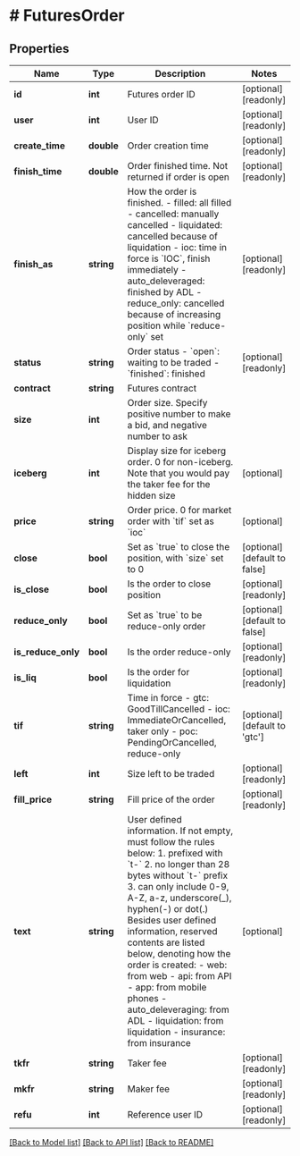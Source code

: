 # # FuturesOrder

## Properties

Name | Type | Description | Notes
------------ | ------------- | ------------- | -------------
**id** | **int** | Futures order ID | [optional] [readonly] 
**user** | **int** | User ID | [optional] [readonly] 
**create_time** | **double** | Order creation time | [optional] [readonly] 
**finish_time** | **double** | Order finished time. Not returned if order is open | [optional] [readonly] 
**finish_as** | **string** | How the order is finished.  - filled: all filled - cancelled: manually cancelled - liquidated: cancelled because of liquidation - ioc: time in force is &#x60;IOC&#x60;, finish immediately - auto_deleveraged: finished by ADL - reduce_only: cancelled because of increasing position while &#x60;reduce-only&#x60; set | [optional] [readonly] 
**status** | **string** | Order status  - &#x60;open&#x60;: waiting to be traded - &#x60;finished&#x60;: finished | [optional] [readonly] 
**contract** | **string** | Futures contract | 
**size** | **int** | Order size. Specify positive number to make a bid, and negative number to ask | 
**iceberg** | **int** | Display size for iceberg order. 0 for non-iceberg. Note that you would pay the taker fee for the hidden size | [optional] 
**price** | **string** | Order price. 0 for market order with &#x60;tif&#x60; set as &#x60;ioc&#x60; | [optional] 
**close** | **bool** | Set as &#x60;true&#x60; to close the position, with &#x60;size&#x60; set to 0 | [optional] [default to false]
**is_close** | **bool** | Is the order to close position | [optional] [readonly] 
**reduce_only** | **bool** | Set as &#x60;true&#x60; to be reduce-only order | [optional] [default to false]
**is_reduce_only** | **bool** | Is the order reduce-only | [optional] [readonly] 
**is_liq** | **bool** | Is the order for liquidation | [optional] [readonly] 
**tif** | **string** | Time in force  - gtc: GoodTillCancelled - ioc: ImmediateOrCancelled, taker only - poc: PendingOrCancelled, reduce-only | [optional] [default to 'gtc']
**left** | **int** | Size left to be traded | [optional] [readonly] 
**fill_price** | **string** | Fill price of the order | [optional] [readonly] 
**text** | **string** | User defined information. If not empty, must follow the rules below:  1. prefixed with &#x60;t-&#x60; 2. no longer than 28 bytes without &#x60;t-&#x60; prefix 3. can only include 0-9, A-Z, a-z, underscore(_), hyphen(-) or dot(.) Besides user defined information, reserved contents are listed below, denoting how the order is created:  - web: from web - api: from API - app: from mobile phones - auto_deleveraging: from ADL - liquidation: from liquidation - insurance: from insurance | [optional] 
**tkfr** | **string** | Taker fee | [optional] [readonly] 
**mkfr** | **string** | Maker fee | [optional] [readonly] 
**refu** | **int** | Reference user ID | [optional] [readonly] 

[[Back to Model list]](../../README.md#documentation-for-models) [[Back to API list]](../../README.md#documentation-for-api-endpoints) [[Back to README]](../../README.md)
